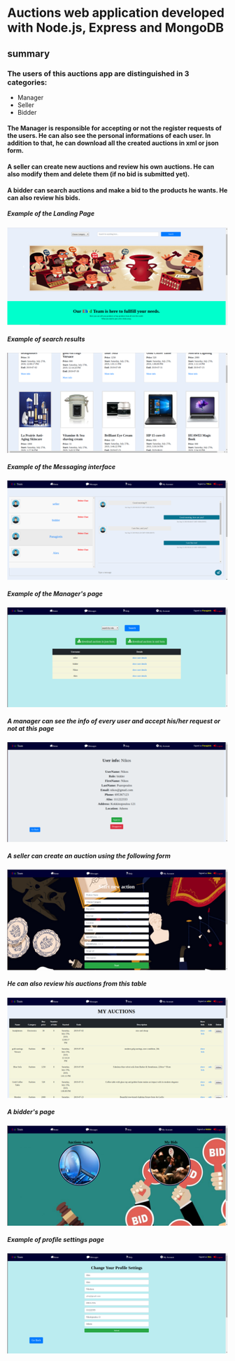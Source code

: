 
  # Auctions web application developed with Node.js, Express and MongoDB
  
  ##                                       summary
  ### The users of this auctions app are distinguished in 3 categories: 
  * Manager
  * Seller
  * Bidder

  #### The **Manager** is responsible for accepting or not the register requests of the users. He can also see the personal informations of each user. In addition to that, he can download all the created auctions in xml or json form.
#### A **seller** can create new auctions and review his own auctions. He can also modify them and delete them (if no bid is submitted yet).
#### A **bidder** can search auctions and make a bid to the products he wants. He can also review his bids.

##### Example of the Landing Page
![GitHub Logo](/images/home.PNG)


##### Example of search results
![GitHub Logo](/images/search.PNG)


##### Example of the Messaging interface
![GitHub Logo](/images/chat.PNG)



##### Example of the Manager's page
![GitHub Logo](/images/Capture.PNG)

##### A manager can see the info of every user and accept his/her request or not at this page
![GitHub Logo](/images/Capture2.PNG)


##### A seller can create an auction using the following form
![GitHub Logo](/images/startAuction.PNG)

##### He can also review his auctions from this table
![GitHub Logo](/images/myAuctions.PNG)


##### A bidder's page
![GitHub Logo](/images/bidderHome.PNG)


##### Example of profile settings page
![GitHub Logo](/images/changeProfile.PNG)




